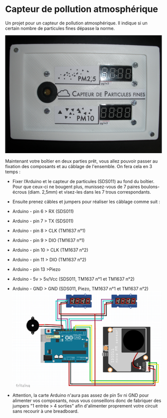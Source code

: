 <!--# Capteur de pollution atmosphérique -->
<!--$ Arduino-->
<!--$ Freecad-->
<!--% Un projet pour un capteur de pollution atmosphérique. Il indique si un certain nombre de particules fines dépasse la norme. -->

# Capteur de pollution atmosphérique

Un projet pour un capteur de pollution atmosphérique. Il indique si un certain nombre de particules fines dépasse la norme.

![IMG](.img/sensor.png)

Maintenant votre boîtier en deux parties prêt, vous allez pouvoir passer au fixation des composants et au câblage de l'ensemble. On fera cela en 3 temps : 

- Fixer l’Arduino et le capteur de particules (SDS011) au fond du boîtier. Pour que ceux-ci ne bougent plus, munissez-vous de 7 paires boulons-écrous (diam. 2,5mm) et visez-les dans les 7 trous correspondants. 


- Ensuite prenez câbles et jumpers pour réaliser les câblage comme suit : 

- Arduino - pin 6 > RX (SDS011) 
- Arduino - pin 7 > TX (SDS011) 
- Arduino - pin 8 > CLK (TM1637 n°1) 
- Arduino - pin 9 > DIO (TM1637 n°1) 
- Arduino - pin 10 > CLK (TM1637 n°2) 
- Arduino - pin 11 > DIO (TM1637 n°2) 
- Arduino - pin 13 >Piezo 
- Arduino - 5v > 5v/Vcc (SDS011, TM1637 n°1 et TM1637 n°2) 
- Arduino - GND > GND (SDS011, Piezo, TM1637 n°1 et TM1637 n°2) 
![IMG](Cablage.png)

- Attention, la carte Arduino n'aura pas assez de pin 5v ni GND pour alimenter vos composants, nous vous conseillons donc de fabriquer des jumpers "1 entrée > 4 sorties" afin d'alimenter proprement votre circuit sans recourir à une breadboard. 

